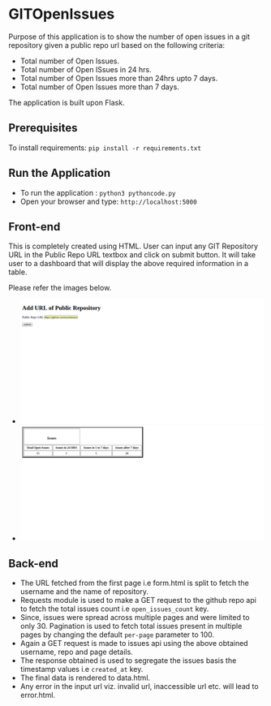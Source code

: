 # GITOpenIssues
Purpose of this application is to show the number of open issues in a git repository given a public repo url based on the following criteria:
- Total number of Open Issues.
- Total number of Open ISsues in 24 hrs.
- Total number of Open Issues more than 24hrs upto 7 days.
- Total number of Open Issues more than 7 days.

The application is built upon Flask.

## Prerequisites
To install requirements: `pip install -r requirements.txt`

## Run the Application
- To run the application : `python3 pythoncode.py`
- Open your browser and type: `http://localhost:5000`

## Front-end
This is completely created using HTML. User can input any GIT Repository URL in the Public Repo URL textbox and click on submit button. It will take user to a dashboard that will display the above required information in a table.

Please refer the images below.
- ![Alt text](Screenshots/img1.png)
- ![Alt text](Screenshots/img2.png)

## Back-end
- The URL fetched from the first page i.e form.html is split to fetch the username and the name of repository.
- Requests module is used to make a GET request to the github repo api to fetch the total issues count i.e `open_issues_count` key.
- Since, issues were spread across multiple pages and were limited to only 30. Pagination is used to fetch total issues present in multiple pages by changing the default `per-page` parameter to 100.
- Again a GET request is made to issues api using the above obtained username, repo and page details.
- The response obtained is used to segregate the issues basis the timestamp values i.e `created_at` key.
- The final data is rendered to data.html. 
- Any error in the input url viz. invalid url, inaccessible url etc. will lead to error.html.
